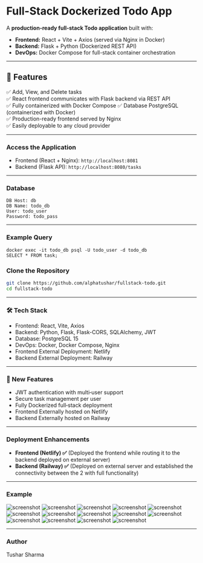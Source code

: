 # **Full-Stack Dockerized Todo App**  

A **production-ready full-stack Todo application** built with:  
- **Frontend:** React + Vite + Axios (served via Nginx in Docker)  
- **Backend:** Flask + Python (Dockerized REST API)  
- **DevOps:** Docker Compose for full-stack container orchestration  

---

## **📌 Features**

✅ Add, View, and Delete tasks  
✅ React frontend communicates with Flask backend via REST API  
✅ Fully containerized with Docker Compose
✅ Database PostgreSQL (containerized with Docker)  
✅ Production-ready frontend served by Nginx  
✅ Easily deployable to any cloud provider  

---

### Access the Application

- Frontend (React + Nginx): ```http://localhost:8081```
- Backend (Flask API): ```http://localhost:8080/tasks```

---

### Database

```
DB Host: db 
DB Name: todo_db
User: todo_user
Password: todo_pass
```

---

### Example Query

```
docker exec -it todo_db psql -U todo_user -d todo_db
SELECT * FROM task;
```

### Clone the Repository

```bash
git clone https://github.com/alphatushar/fullstack-todo.git
cd fullstack-todo
```

---

### 🛠️ Tech Stack

- Frontend: React, Vite, Axios
- Backend: Python, Flask, Flask-CORS, SQLAlchemy, JWT
- Database: PostgreSQL 15
- DevOps: Docker, Docker Compose, Nginx
- Frontend External Deployment: Netlify
- Backend External Deployment: Railway

---

### 🔐 New Features
- JWT authentication with multi‑user support
- Secure task management per user
- Fully Dockerized full‑stack deployment
- Frontend Externally hosted on Netlify
- Backend Externally hosted on Railway

---

### Deployment Enhancements
- **Frontend (Netlify) ✅** (Deployed the frontend while routing it to the backend deployed on external server)
- **Backend (Railway) ✅** (Deployed on external server and established the connectivity between the 2 with full functionality)

---

### Example

![screenshot](example/screenshot%201.png)
![screenshot](example/screenshot%202.png)
![screenshot](example/screenshot%203.png)
![screenshot](example/screenshot%204.png)
![screenshot](example/screenshot%205.png)
![screenshot](example/screenshot%206.png)
![screenshot](example/screenshot%207.png)
![screenshot](example/screenshot%208.png)
![screenshot](example/screenshot%209.png)
![screenshot](example/screenshot%2010.png)
![screenshot](example/screenshot%2011.png)
![screenshot](example/screenshot%2012.png)
![screenshot](example/screenshot%2013.png)
![screenshot](example/screenshot%2014.png)


---

### Author
Tushar Sharma
